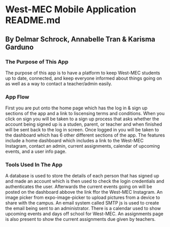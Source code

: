 # West-MEC Mobile Application README.md

## By Delmar Schrock, Annabelle Tran & Karisma Garduno

### The Purpose of This App
The purpose of this app is to have a platform to keep West-MEC students up to date, connected,  and keep everyone informed about things going on as well as a way to contact a teacher/admin easily.

### App Flow
First you are put onto the home page which has the log in & sign up sections of the app and a link to liscensing terms and conditions. When you click on sign you will be taken to a sign up process that asks whether the account being signed up is a studen, parent, or teacher and when finished will be sent back to the log in screen. Once logged in you will be taken to the dashboard which has 6 other different sections of the app. The features include a home dashboard which includes a link to the West-MEC Instagram, contact an admin, current assignments, calendar of upcoming events, and a user info page.

### Tools Used In The App
A database is used to store the details of each person that has signed up and made an account which is then used to check the login credentials and authenticates the user. Afterwards the current events going on will be posted on the dashboard abbove the link ffor the West-MEC Instagram. An image picker from expo-image-picker to upload pictures from a device to share with the campus. An email system called SMTP js is used to create the email being sent to an administrator. There is a calendar used to show upcoming events and days off school for West-MEC. An assignments page is also present to show the current assignments due given by teachers.
